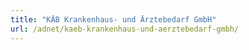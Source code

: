 ```yaml
---
title: "KÄB Krankenhaus- und Ärztebedarf GmbH"
url: /adnet/kaeb-krankenhaus-und-aerztebedarf-gmbh/
---
```

